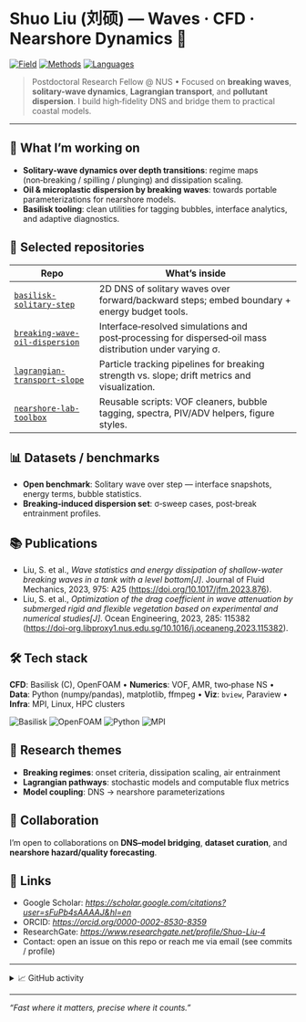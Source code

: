 # Shuo Liu (刘硕) — Waves · CFD · Nearshore Dynamics 🌊

[![Field](https://img.shields.io/badge/Research-Wave%20Breaking%20%7C%20Nearshore%20Hydrodynamics-blue)](#)
[![Methods](https://img.shields.io/badge/Methods-DNS%20%7C%20VOF%20%7C%20Basilisk%20%7C%20OpenFOAM-informational)](#)
[![Languages](https://img.shields.io/badge/Code-C%20%7C%20C%2B%2B%20%7C%20Python%20%7C%20Matlab-lightgrey)](#)

> Postdoctoral Research Fellow @ NUS • Focused on **breaking waves**, **solitary-wave dynamics**, **Lagrangian transport**, and **pollutant dispersion**. I build high‑fidelity DNS and bridge them to practical coastal models.

---

## 🔭 What I’m working on

* **Solitary‑wave dynamics over depth transitions**: regime maps (non‑breaking / spilling / plunging) and dissipation scaling.
* **Oil & microplastic dispersion by breaking waves**: towards portable parameterizations for nearshore models.
* **Basilisk tooling**: clean utilities for tagging bubbles, interface analytics, and adaptive diagnostics.

## 🧪 Selected repositories


| Repo                                | What’s inside                                                                                           |
| ----------------------------------- | ------------------------------------------------------------------------------------------------------- |
| [`basilisk-solitary-step`](#)       | 2D DNS of solitary waves over forward/backward steps; embed boundary + energy budget tools.                 |
| [`breaking-wave-oil-dispersion`](#) | Interface‑resolved simulations and post‑processing for dispersed‑oil mass distribution under varying σ. |
| [`lagrangian-transport-slope`](#)   | Particle tracking pipelines for breaking strength vs. slope; drift metrics and visualization.           |
| [`nearshore-lab-toolbox`](#)        | Reusable scripts: VOF cleaners, bubble tagging, spectra, PIV/ADV helpers, figure styles.                |

## 📊 Datasets / benchmarks

* **Open benchmark**: Solitary wave over step — interface snapshots, energy terms, bubble statistics.
* **Breaking‑induced dispersion set**: σ‑sweep cases, post‑break entrainment profiles.

## 📚 Publications

* Liu, S. et al., *Wave statistics and energy dissipation of shallow-water breaking waves in a tank with a level bottom[J]*. Journal of Fluid Mechanics, 2023, 975: A25 (https://doi.org/10.1017/jfm.2023.876).
* Liu, S. et al., *Optimization of the drag coefficient in wave attenuation by submerged rigid and flexible vegetation based on experimental and numerical studies[J]*. Ocean Engineering, 2023, 285: 115382 (https://doi-org.libproxy1.nus.edu.sg/10.1016/j.oceaneng.2023.115382).


## 🛠️ Tech stack

**CFD**: Basilisk (C), OpenFOAM • **Numerics**: VOF, AMR, two‑phase NS • **Data**: Python (numpy/pandas), matplotlib, ffmpeg • **Viz**: `bview`, Paraview • **Infra**: MPI, Linux, HPC clusters

<p>
<img alt="Basilisk" src="https://img.shields.io/badge/Basilisk-C-blue" />
<img alt="OpenFOAM" src="https://img.shields.io/badge/OpenFOAM-C%2B%2B-orange" />
<img alt="Python" src="https://img.shields.io/badge/Python-Data%20%26%20Viz-yellow" />
<img alt="MPI" src="https://img.shields.io/badge/MPI-Parallel%20Runs-brightgreen" />
</p>

## 🧭 Research themes

* **Breaking regimes**: onset criteria, dissipation scaling, air entrainment
* **Lagrangian pathways**: stochastic models and computable flux metrics
* **Model coupling**: DNS → nearshore parameterizations

## 🤝 Collaboration

I’m open to collaborations on **DNS–model bridging**, **dataset curation**, and **nearshore hazard/quality forecasting**.

## 🔗 Links

* Google Scholar: *https://scholar.google.com/citations?user=sFuPb4sAAAAJ&hl=en*
* ORCID: *https://orcid.org/0000-0002-8530-8359*
* ResearchGate: *https://www.researchgate.net/profile/Shuo-Liu-4*
* Contact: open an issue on this repo or reach me via email (see commits / profile)

---

<!-- Optional: GitHub stats section (remove if you prefer minimal) -->

<details>
<summary>📈 GitHub activity</summary>

![stats](https://github-readme-stats.vercel.app/api?username=shuoliu-wave\&show_icons=true)
![langs](https://github-readme-stats.vercel.app/api/top-langs/?username=shuoliu-wave\&layout=compact)

</details>

---

*“Fast where it matters, precise where it counts.”*
